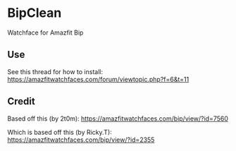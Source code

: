 # BipClean
Watchface for Amazfit Bip

## Use
See this thread for how to install: https://amazfitwatchfaces.com/forum/viewtopic.php?f=6&t=11

## Credit
Based off this (by 2t0m): https://amazfitwatchfaces.com/bip/view/?id=7560

Which is based off this (by Ricky.T): https://amazfitwatchfaces.com/bip/view/?id=2355
